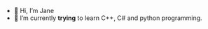 - 👋 Hi, I’m Jane
- 🌱 I’m currently **trying** to learn C++, C# and python programming.


<!---
Iusukin/Iusukin is a ✨ special ✨ repository because its `README.md` (this file) appears on your GitHub profile.
You can click the Preview link to take a look at your changes.
--->
